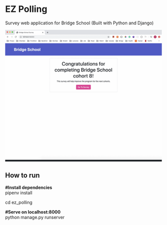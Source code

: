 # EZ Polling
Survey web application for Bridge School (Built with Python and Django)

![Bridge School Survey](bridgeSurvey.gif)

## How to run

**\#Install dependencies** <br />
pipenv install

cd ez_polling <br />

**\#Serve on localhost:8000** <br />
python manage.py runserver
